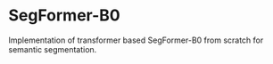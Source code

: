 # SegFormer-B0
Implementation of transformer based SegFormer-B0 from scratch for semantic segmentation.
